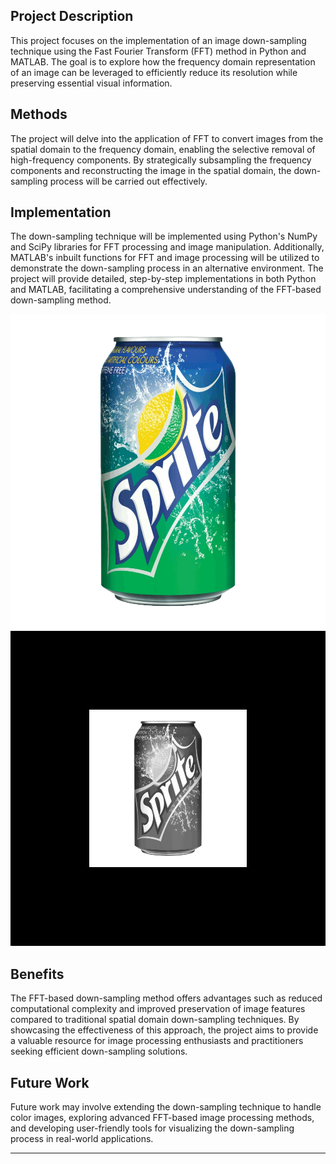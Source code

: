 
## Project Description
This project focuses on the implementation of an image down-sampling technique using the Fast Fourier Transform (FFT) method in Python and MATLAB. The goal is to explore how the frequency domain representation of an image can be leveraged to efficiently reduce its resolution while preserving essential visual information.

## Methods
The project will delve into the application of FFT to convert images from the spatial domain to the frequency domain, enabling the selective removal of high-frequency components. By strategically subsampling the frequency components and reconstructing the image in the spatial domain, the down-sampling process will be carried out effectively.

## Implementation
The down-sampling technique will be implemented using Python's NumPy and SciPy libraries for FFT processing and image manipulation. Additionally, MATLAB's inbuilt functions for FFT and image processing will be utilized to demonstrate the down-sampling process in an alternative environment. The project will provide detailed, step-by-step implementations in both Python and MATLAB, facilitating a comprehensive understanding of the FFT-based down-sampling method.

![this was my first input image to the program](https://github.com/ShadmehrBakhtiary/downsampling-signal-systems/blob/main/sprite.png?raw=true)
![and this is final output](https://github.com/ShadmehrBakhtiary/downsampling-signal-systems/blob/main/downsample_image.jpg?raw=true)
## Benefits
The FFT-based down-sampling method offers advantages such as reduced computational complexity and improved preservation of image features compared to traditional spatial domain down-sampling techniques. By showcasing the effectiveness of this approach, the project aims to provide a valuable resource for image processing enthusiasts and practitioners seeking efficient down-sampling solutions.

## Future Work
Future work may involve extending the down-sampling technique to handle color images, exploring advanced FFT-based image processing methods, and developing user-friendly tools for visualizing the down-sampling process in real-world applications.

---

